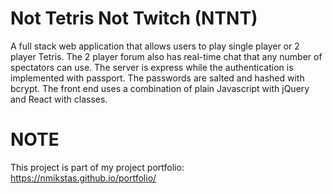 # Not Tetris Not Twitch (NTNT)
A full stack web application that allows users to play single player or 2 player Tetris.  The 2 player forum also has real-time chat that any number of spectators can use.  The server is express while the authentication is implemented with passport.  The passwords are salted and hashed with bcrypt.  The front end uses a combination of plain Javascript with jQuery and React with classes.

# NOTE
This project is part of my project portfolio: https://nmikstas.github.io/portfolio/

